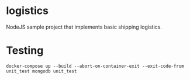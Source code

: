 # logistics
NodeJS sample project that implements basic shipping logistics.

# Testing
`docker-compose up --build --abort-on-container-exit --exit-code-from unit_test mongodb unit_test`
